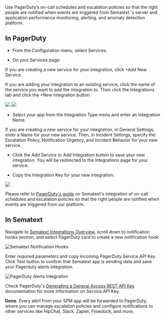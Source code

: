 Use PagerDuty’s on-call schedules and escalation policies so that the right people are notified when events are triggered from Sematext 's server and application performance monitoring, alerting, and anomaly detection platform.

## **In PagerDuty**

- From the Configuration menu, select Services.

- On your Services page:

If you are creating a new service for your integration, click +Add New Service.

If you are adding your integration to an existing service, click the name of the service you want to add the integration to. Then click the Integrations tab and click the +New Integration button.

<img src="https://iqm7l1pa7bn3d42rc278rat5-wpengine.netdna-ssl.com/wp-content/uploads/integration-guide-assets/RS-Add-New-Service.jpg">

<img src="https://iqm7l1pa7bn3d42rc278rat5-wpengine.netdna-ssl.com/wp-content/uploads/integration-guide-assets/RS-Add-Integration-Existing-Service.jpg">

- Select your app from the Integration Type menu and enter an Integration Name.

If you are creating a new service for your integration, in General Settings, enter a Name for your new service. Then, in Incident Settings, specify the Escalation Policy, Notification Urgency, and Incident Behavior for your new service.

- Click the Add Service or Add Integration button to save your new integration. You will be redirected to the Integrations page for your service.

- Copy the Integration Key for your new integration:

<img src="https://iqm7l1pa7bn3d42rc278rat5-wpengine.netdna-ssl.com/wp-content/uploads/integration-guide-assets/RS_Updates__API_Services-1024x146.png">

Please refer to [PagerDuty's guide](https://www.pagerduty.com/docs/guides/sematext-spm-integration-guide/) on Sematext's integration of on-call schedules and escalation policies so that the right people are notified when events are triggered from our platform.

## **In Sematext**

Navigate to [Sematext Integrations Overview](https://apps.sematext.com/ui/integrations/), scroll down to notification hooks section, and select PagerDuty card to create a new notification hook.

![Sematext Notification Hooks](https://sematext.com/docs/images/integrations/sematext-notification-hooks.png  "Sematext Notification Hook")

Enter required parameters and copy incoming PagerDuty Service API Key. Click Test button to confirm that Sematext app is sending data and save your Pagerduty alerts integration.

![PagerDuty Alerts Integration](https://sematext.com/docs/images/integrations/pagerduty-integration-webhook.png  "Create PagerDuty Integration")

Check PagerDuty's [Generating a General Access REST API Key](https://support.pagerduty.com/docs/using-the-api#section-generating-an-api-key) documentation for more information on Service API Key.

**Done.** Every alert from your SPM app will be forwarded to PagerDuty,
where you can manage escalation policies and configure notifications to
other services like HipChat, Slack, Zapier, Flowdock, and more.
